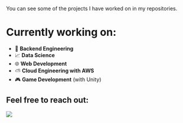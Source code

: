 You can see some of the projects I have worked on in my repositories. 
# Currently working on:
- 💾 **Backend Engineering**
- 📈 **Data Science**
- 🌐 **Web Development**
- ⛅ **Cloud Engineering with AWS**
- 🎮 **Game Development** (with Unity)

## Feel free to reach out:
<a href="https://www.linkedin.com/in/emretarakci/"><img src="https://img.shields.io/badge/LinkedIn-0077B5?style=for-the-badge&logo=linkedin&logoColor=white"></a>
<!--
**tarakciemre/tarakciemre** is a ✨ _special_ ✨ repository because its `README.md` (this file) appears on your GitHub profile.

Here are some ideas to get you started:

- 🔭 I’m currently working on ...
- 🌱 I’m currently learning ...
- 👯 I’m looking to collaborate on ...
- 🤔 I’m looking for help with ...
- 💬 Ask me about ...
- 📫 How to reach me: ...
- 😄 Pronouns: ...
- ⚡ Fun fact: ...
-->
